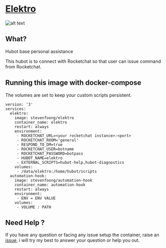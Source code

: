 # [Elektro](https://hub.docker.com/r/stevenfoong/elektro)
![alt text](https://img.shields.io/docker/automated/stevenfoong/elektro.svg)

## What?
Hubot base personal assistance

This hubot is to connect with Rocketchat so that user can issue command from Rocketchat.

## Running this image with docker-compose

The volumes are set to keep your custom scripts persistent.

```
version: '3'
services:
  elektro:
    image: stevenfoong/elektro
    container_name: elektro
    restart: always
    environment:
     - ROCKETCHAT_URL=<your rocketchat instance>:<port>
     - ROCKETCHAT_ROOM='general' 
     - RESPOND_TO_DM=true 
     - ROCKETCHAT_USER=botname 
     - ROCKETCHAT_PASSWORD=botpass 
     - HUBOT_NAME=elektro
     - EXTERNAL_SCRIPTS=hubot-help,hubot-diagnostics 
    volumes:
     - /data/elektro:/home/hubot/scripts
  automation-hook:
    image: stevenfoong/automation-hook
    container_name: automation-hook
    restart: always
    environment:
     - ENV = ENV VALUE
    volumes:
     - VOLUME : PATH

```

## Need Help ?

If you have any question or facing any issue setup the container, raise an [issue](https://github.com/stevenfoong/Elektro/issues), i will try my best to answer your question or help you out.
